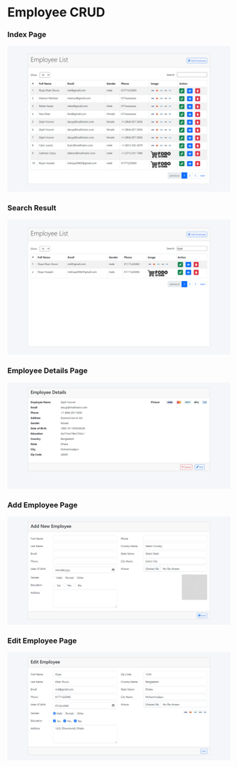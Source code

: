 # Employee CRUD
### Index Page
<img src="./public/images/home-page.png" alt="hi" />

### Search Result
<img src="./public/images/search.png" alt="hi" />

### Employee Details Page
<img src="./public/images/emp-details.png" alt="hi" />

### Add Employee Page

<img src="./public/images/add-emp.png" alt="hi" />

### Edit Employee Page

<img src="./public/images/edit-emp.png" alt="hi" />